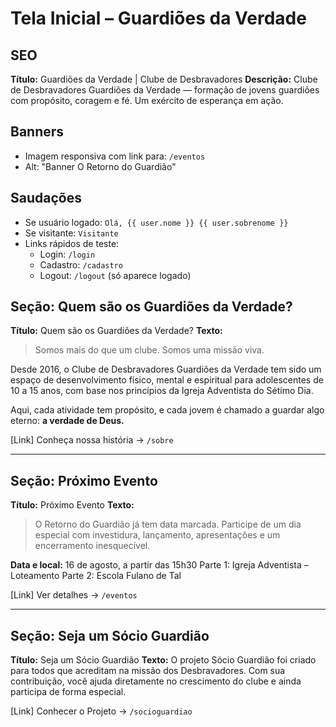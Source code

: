 # Tela Inicial – Guardiões da Verdade

## SEO

**Título:** Guardiões da Verdade | Clube de Desbravadores
**Descrição:** Clube de Desbravadores Guardiões da Verdade — formação de jovens guardiões com propósito, coragem e fé. Um exército de esperança em ação.

## Banners
- Imagem responsiva com link para: `/eventos`
- Alt: "Banner O Retorno do Guardião"

## Saudações
- Se usuário logado: `Olá, {{ user.nome }} {{ user.sobrenome }}`
- Se visitante: `Visitante`
- Links rápidos de teste:
  - Login: `/login`
  - Cadastro: `/cadastro`
  - Logout: `/logout` (só aparece logado)

## Seção: Quem são os Guardiões da Verdade?
**Título:** Quem são os Guardiões da Verdade?
**Texto:**
> Somos mais do que um clube.
> Somos uma missão viva.

Desde 2016, o Clube de Desbravadores Guardiões da Verdade tem sido um espaço de desenvolvimento físico, mental e espiritual para adolescentes de 10 a 15 anos, com base nos princípios da Igreja Adventista do Sétimo Dia.

Aqui, cada atividade tem propósito, e cada jovem é chamado a guardar algo eterno:
**a verdade de Deus.**

[Link] Conheça nossa história → `/sobre`

---

## Seção: Próximo Evento
**Título:** Próximo Evento
**Texto:**
> O Retorno do Guardião já tem data marcada.
> Participe de um dia especial com investidura, lançamento, apresentações e um encerramento inesquecível.

**Data e local:**
16 de agosto, a partir das 15h30
Parte 1: Igreja Adventista – Loteamento
Parte 2: Escola Fulano de Tal

[Link] Ver detalhes → `/eventos`

---

## Seção: Seja um Sócio Guardião
**Título:** Seja um Sócio Guardião
**Texto:**
O projeto Sócio Guardião foi criado para todos que acreditam na missão dos Desbravadores. Com sua contribuição, você ajuda diretamente no crescimento do clube e ainda participa de forma especial.

[Link] Conhecer o Projeto → `/socioguardiao`
